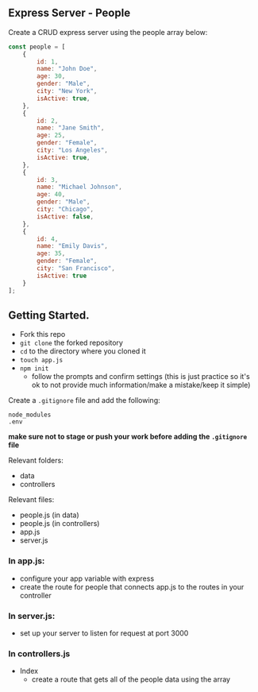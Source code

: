 ## Express Server - People

Create a CRUD express server using the people array below:

```javascript
const people = [
    {
        id: 1,
        name: "John Doe",
        age: 30,
        gender: "Male",
        city: "New York",
        isActive: true,
    },
    {
        id: 2,
        name: "Jane Smith",
        age: 25,
        gender: "Female",
        city: "Los Angeles",
        isActive: true,
    },
    {
        id: 3,
        name: "Michael Johnson",
        age: 40,
        gender: "Male",
        city: "Chicago",
        isActive: false,
    },
    {
        id: 4,
        name: "Emily Davis",
        age: 35,
        gender: "Female",
        city: "San Francisco",
        isActive: true
    }
];
```

## Getting Started.

- Fork this repo
- `git clone` the forked repository
- `cd` to the directory where you cloned it
- `touch app.js`
- `npm init`
  - follow the prompts and confirm settings (this is just practice so it's ok to not provide much information/make a mistake/keep it simple)


Create a `.gitignore` file and add the following:

```
node_modules
.env
```

**make sure not to stage or push your work before adding the `.gitignore` file**

Relevant folders:
- data
- controllers

Relevant files:
- people.js (in data)
- people.js (in controllers)
- app.js
- server.js

### In app.js: 
- configure your app variable with express
- create the route for people that connects app.js to the routes in your controller


### In server.js:
- set up your server to listen for request at port 3000

### In controllers.js 
- Index
    - create a route that gets all of the people data using the array 